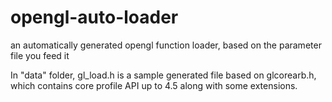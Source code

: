 # opengl-auto-loader
an automatically generated opengl function loader, based on the parameter file you feed it

In "data" folder, gl_load.h is a sample generated file based on glcorearb.h, which contains core profile API up to 4.5 along with some extensions. 

